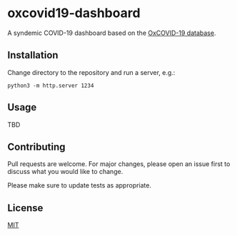 # oxcovid19-dashboard
A syndemic COVID-19 dashboard based on the [OxCOVID-19 database](https://covid19.eng.ox.ac.uk/).

## Installation

Change directory to the repository and run a server, e.g.:
```
python3 -m http.server 1234
```


## Usage

TBD

## Contributing
Pull requests are welcome. For major changes, please open an issue first to discuss what you would like to change.

Please make sure to update tests as appropriate.

## License
[MIT](https://choosealicense.com/licenses/mit/)
